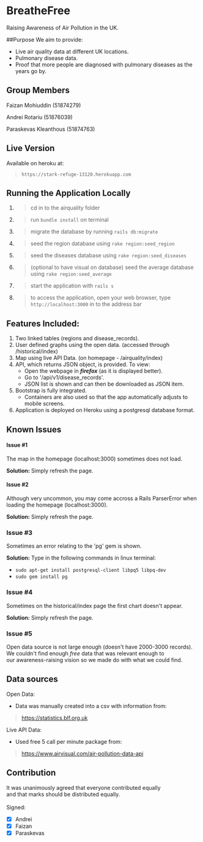 # BreatheFree
Raising Awareness of Air Pollution in the UK.

##Purpose
We aim to provide:
- Live air quality data at different UK locations.
- Pulmonary disease data.
- Proof that more people are diagnosed with pulmonary diseases as the years go by.

## Group Members
Faizan Mohiuddin (51874279)

Andrei Rotariu (51876039)

Paraskevas Kleanthous (51874763)

## Live Version
Available on heroku at:
> ```https://stark-refuge-13120.herokuapp.com```

## Running the Application Locally
1. > cd in to the airquality folder
2. > run ```bundle install``` on terminal
3. > migrate the database by running ```rails db:migrate```
4. > seed the region database using ```rake region:seed_region```
5. > seed the diseases database using ```rake region:seed_diseases```
6. > (optional to have visual on database) seed the average database using ```rake region:seed_average``` 
7. > start the application with ```rails s```
8. > to access the application, open your web browser, type ```http://localhost:3000``` in to the address bar


## Features Included:
1. Two linked tables (regions and disease_records).
2. User defined graphs using the open data. (accessed through /historical/index)
3. Map using live API Data. (on homepage - /airquality/index)
4. API, which returns JSON object, is provided. To view:
    * Open the webpage in ***firefox*** (as it is displayed better).
    * Go to '/api/v1/disease_records'.
    * JSON list is shown and can then be downloaded as JSON item.
5. Bootstrap is fully integrated.
    * Containers are also used so that the app automatically adjusts to mobile screens.
6. Application is deployed on Heroku using a postgresql database format.


## Known Issues

#### Issue #1

The map in the homepage (localhost:3000) sometimes does not load.

**Solution:** Simply refresh the page.

#### Issue #2

Although very uncommon, you may come accross a Rails ParserError when loading the homepage (localhost:3000).

**Solution:** Simply refresh the page.

### Issue #3

Sometimes an error relating to the 'pg' gem is shown.

**Solution:**
Type in the following commands in linux terminal:
- ```sudo apt-get install postgresql-client libpq5 libpq-dev```
- ```sudo gem install pg```

### Issue #4

Sometimes on the historical/index page the first chart doesn't appear.

**Solution:** Simply refresh the page.

### Issue #5

Open data source is not large enough (doesn't have 2000-3000 records). \
We couldn't find enough _free_ data that was relevant enough to \
our awareness-raising vision so we made do with what we could find.

## Data sources
Open Data:
- Data was manually created into a csv with information from:
> https://statistics.blf.org.uk

Live API Data:
- Used free 5 call per minute package from:
> https://www.airvisual.com/air-pollution-data-api


## Contribution

It was unanimously agreed that everyone contributed equally \
and that marks should be distributed equally. \
\
Signed:

- [x] Andrei
- [x] Faizan
- [x] Paraskevas
